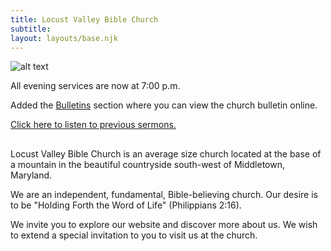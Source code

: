 ```yaml
---
title: Locust Valley Bible Church
subtitle:
layout: layouts/base.njk
---
```


![alt text](/images/church-entrance.jpg "Locust Valley Bible Church")

<p class="is-important">All evening services are now at 7:00 p.m.</p>
<p class="is-update">Added the <a href="./bulletins">Bulletins</a> section where you can view the church bulletin online.</p>

[Click here to listen to previous sermons.](./sermons "sermon archive")

##

Locust Valley Bible Church is an average size church located at the base of a mountain in the beautiful countryside south-west of Middletown, Maryland.

We are an independent, fundamental, Bible-believing church. Our desire is to be "Holding Forth the Word of Life" (Philippians 2:16).

We invite you to explore our website and discover more about us. We wish to extend a special invitation to you to visit us at the church.

